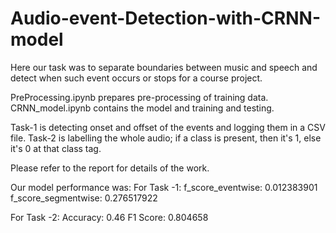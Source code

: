 # Audio-event-Detection-with-CRNN-model
Here our task was to separate boundaries between music and speech and detect when such event occurs or stops for a course project.



PreProcessing.ipynb   prepares pre-processing of training data. 
CRNN_model.ipynb    contains the model and training and testing. 


Task-1 is detecting onset and offset of the events and logging them in a CSV file.
Task-2 is labelling the whole audio; if a class is present, then it's 1, else it's 0 at that class tag.

Please refer to the report for details of the work.

Our model performance was:
For Task -1: f_score_eventwise:    0.012383901 
             f_score_segmentwise:  0.276517922

For Task -2: Accuracy: 0.46
             F1 Score: 0.804658
